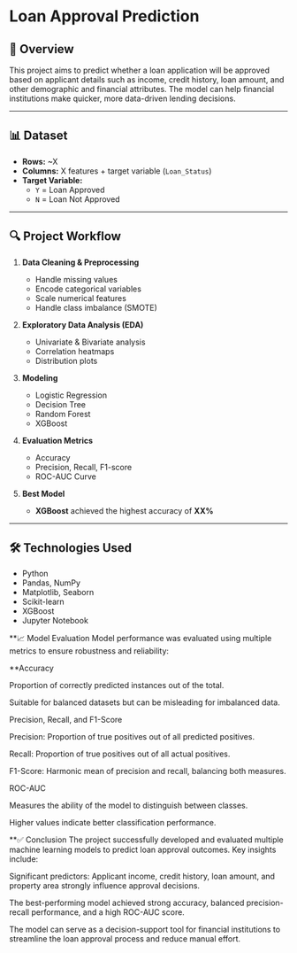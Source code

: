 
# Loan Approval Prediction

## 📌 Overview
This project aims to predict whether a loan application will be approved based on applicant details such as income, credit history, loan amount, and other demographic and financial attributes. The model can help financial institutions make quicker, more data-driven lending decisions.

---

## 📊 Dataset
- **Rows:** ~X
- **Columns:** X features + target variable (`Loan_Status`)
- **Target Variable:** 
  - `Y` = Loan Approved
  - `N` = Loan Not Approved

---

## 🔍 Project Workflow
1. **Data Cleaning & Preprocessing**
   - Handle missing values
   - Encode categorical variables
   - Scale numerical features
   - Handle class imbalance (SMOTE)

2. **Exploratory Data Analysis (EDA)**
   - Univariate & Bivariate analysis
   - Correlation heatmaps
   - Distribution plots

3. **Modeling**
   - Logistic Regression
   - Decision Tree
   - Random Forest
   - XGBoost

4. **Evaluation Metrics**
   - Accuracy
   - Precision, Recall, F1-score
   - ROC-AUC Curve

5. **Best Model**
   - **XGBoost** achieved the highest accuracy of **XX%**

---

## 🛠️ Technologies Used
- Python
- Pandas, NumPy
- Matplotlib, Seaborn
- Scikit-learn
- XGBoost
- Jupyter Notebook

**📈 Model Evaluation
Model performance was evaluated using multiple metrics to ensure robustness and reliability:

**Accuracy

Proportion of correctly predicted instances out of the total.

Suitable for balanced datasets but can be misleading for imbalanced data.

Precision, Recall, and F1-Score

Precision: Proportion of true positives out of all predicted positives.

Recall: Proportion of true positives out of all actual positives.

F1-Score: Harmonic mean of precision and recall, balancing both measures.

ROC-AUC

Measures the ability of the model to distinguish between classes.

Higher values indicate better classification performance.

**✅ Conclusion
The project successfully developed and evaluated multiple machine learning models to predict loan approval outcomes.
Key insights include:

Significant predictors: Applicant income, credit history, loan amount, and property area strongly influence approval decisions.

The best-performing model achieved strong accuracy, balanced precision-recall performance, and a high ROC-AUC score.

The model can serve as a decision-support tool for financial institutions to streamline the loan approval process and reduce manual effort.






